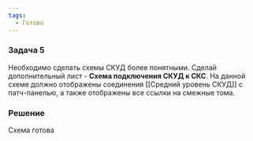 ```yaml
---
tags:
  - Готово
---
```

### Задача 5
Необходимо сделать схемы СКУД более понятными. Сделай дополнительный лист - **Схема подключения СКУД к СКС**. На данной схеме должно отображены соединения [[Средний уровень СКУД]] с патч-панелью, а также отображены все ссылки на смежные тома.

### Решение
Схема готова